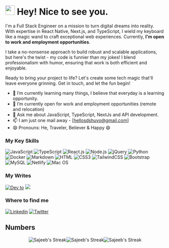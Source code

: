 <h1><img src="https://emojis.slackmojis.com/emojis/images/1531849430/4246/blob-sunglasses.gif?1531849430" width="30"/> Hey! Nice to see you.</h1>

I'm a Full Stack Engineer on a mission to turn digital dreams into reality. With expertise in React Native, Next.js, and TypeScript, I wield my keyboard like a magic wand to craft exceptional web experiences. Currently, **I'm open to work and employment opportunities**.

I take a no-nonsense approach to build robust and scalable applications, but here's the twist - my code is funnier than my jokes! I blend professionalism with humor, ensuring that work is both efficient and enjoyable.

Ready to bring your project to life? Let's create some tech magic that'll leave everyone grinning. Get in touch, and let the fun begin!


- 🌱 I’m currently learning many things, I believe that everyday is a learning opportunity.
- 👯 I’m currently open for work and employment opportunities (remote and relocation)
- 💬 Ask me about JavaScript, TypeScript, NextJs and API development.
- 📫 I am just one mail away - [hellosdshuvo@gmail.com]
- 😄 Pronouns: He, Traveler, Believer & Happy 😄


### My Key Skills
![JavaScript](https://img.shields.io/badge/JavaScript-F7DF1E?style=flat-square&logo=javascript&logoColor=black)
![TypeScript](https://img.shields.io/badge/TypeScript-007ACC?style=flat-square&logo=typescript&logoColor=white)
![React.js](https://img.shields.io/badge/React.js-0081CB?style=flat-square&logo=react&logoColor=61DAFB)
![Node.js](https://img.shields.io/badge/Node.js-43853D?style=flat-square&logo=node.js&logoColor=white)
![jQuery](https://img.shields.io/badge/jQuery-0769AD?style=flat-square&logo=jquery&logoColor=white)
![Python](https://img.shields.io/badge/Python-3776AB?style=flat-square&logo=python&logoColor=white)
![Docker](https://img.shields.io/badge/Docker-0CC1F3?style=flat-square&logo=docker&logoColor=white)
![Markdown](https://img.shields.io/badge/Markdown-000000?style=flat-square&logo=markdown&logoColor=white)
![HTML](https://img.shields.io/badge/HTML5-E34F26?style=flat-square&logo=html5&logoColor=white)
![CSS3](https://img.shields.io/badge/CSS3-1572B6?style=flat-square&logo=css3&logoColor=white)
![TailwindCSS](https://img.shields.io/badge/Tailwind_CSS-38B2AC?style=flat-square&logo=tailwind-css&logoColor=white)
![Bootstrap](https://img.shields.io/badge/Bootstrap-563D7C?style=flat-square&logo=bootstrap&logoColor=white)
![MySQL](https://img.shields.io/badge/MySQL-005C84?style=flat-square&logo=mysql&logoColor=white)
![Netlify](https://img.shields.io/badge/Netlify-00C7B7?style=flat-square&logo=netlify&logoColor=white)
![Mac OS](https://img.shields.io/badge/macOS-000000?style=flat-square&logo=apple&logoColor=white)


### My Writes
[![Dev to](https://img.shields.io/badge/dev.to-0A0A0A?style=for-the-badge&logo=devdotto&logoColor=white)](https://dev.to/sajeeb_me)
[![](https://img.shields.io/badge/Medium-12100E?style=for-the-badge&logo=medium&logoColor=white)](https://medium.com/@sajeeb-me)


### Where to find me
[![Linkedin](https://img.shields.io/badge/LinkedIn-0077B5?style=flat-square&logo=linkedin&logoColor=white)](https://www.linkedin.com/in/sdshuvo/) 
[![Twitter](https://img.shields.io/badge/Twitter-1DA1F2?style=flat-square&logo=twitter&logoColor=white)](https://twitter.com/me_sajeeb)


## Numbers
<div style="display: flex; justify-content: center; align-items: center; flex-wrap: wrap;">
  <img src="https://github-readme-stats.vercel.app/api?username=sajeeb-me&show_icons=true&hide_border=true&count_private=true" alt="Sajeeb's Streak">
  <img src="https://github-readme-streak-stats.herokuapp.com/?user=sajeeb-me&hide_border=true" alt="Sajeeb's Streak">
  <img src="https://github-readme-stats.vercel.app/api/top-langs/?username=sajeeb-me&show_icons=true&hide_border=true&layout=compact" alt="Sajeeb's Streak">
</div>

<!-- ![Sajeeb's Streak](https://github-readme-streak-stats.herokuapp.com/?user=sajeeb-me&hide_border=true) -->

<!-- ![Sajeeb's Stats](https://github-readme-stats.vercel.app/api?username=sajeeb-me&show_icons=true&hide_border=true&count_private=true) -->

<!-- ![Sajeeb's Top Languages](https://github-readme-stats.vercel.app/api/top-langs/?username=sajeeb-me&show_icons=true&hide_border=true&layout=compact) -->